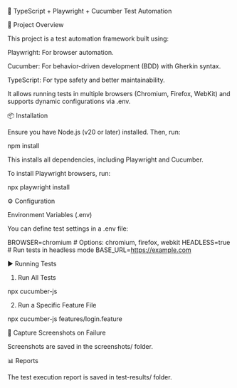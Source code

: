 🚀 TypeScript + Playwright + Cucumber Test Automation

📌 Project Overview

This project is a test automation framework built using:

Playwright: For browser automation.

Cucumber: For behavior-driven development (BDD) with Gherkin syntax.

TypeScript: For type safety and better maintainability.

It allows running tests in multiple browsers (Chromium, Firefox, WebKit) and supports dynamic configurations via .env.

📦 Installation

Ensure you have Node.js (v20 or later) installed. Then, run:

npm install

This installs all dependencies, including Playwright and Cucumber.

To install Playwright browsers, run:

npx playwright install

⚙️ Configuration

Environment Variables (.env)

You can define test settings in a .env file:

BROWSER=chromium  # Options: chromium, firefox, webkit
HEADLESS=true      # Run tests in headless mode
BASE_URL=https://example.com

▶️ Running Tests

1. Run All Tests

npx cucumber-js

2. Run a Specific Feature File

npx cucumber-js features/login.feature


📸 Capture Screenshots on Failure

Screenshots are saved in the screenshots/ folder.

📊 Reports

The test execution report is saved in test-results/ folder.